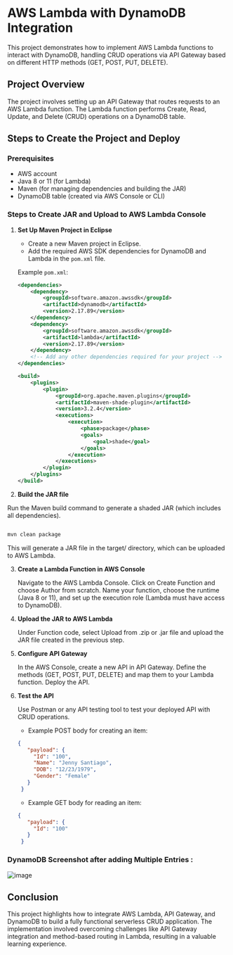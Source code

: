 # AWS Lambda with DynamoDB Integration

This project demonstrates how to implement AWS Lambda functions to interact with DynamoDB, handling CRUD operations via API Gateway based on different HTTP methods (GET, POST, PUT, DELETE).

## Project Overview

The project involves setting up an API Gateway that routes requests to an AWS Lambda function. The Lambda function performs Create, Read, Update, and Delete (CRUD) operations on a DynamoDB table.

## Steps to Create the Project and Deploy

### Prerequisites
- AWS account
- Java 8 or 11 (for Lambda)
- Maven (for managing dependencies and building the JAR)
- DynamoDB table (created via AWS Console or CLI)

### Steps to Create JAR and Upload to AWS Lambda Console

1. **Set Up Maven Project in Eclipse**
   - Create a new Maven project in Eclipse.
   - Add the required AWS SDK dependencies for DynamoDB and Lambda in the `pom.xml` file.
   
   Example `pom.xml`:
   ```xml
   <dependencies>
       <dependency>
           <groupId>software.amazon.awssdk</groupId>
           <artifactId>dynamodb</artifactId>
           <version>2.17.89</version>
       </dependency>
       <dependency>
           <groupId>software.amazon.awssdk</groupId>
           <artifactId>lambda</artifactId>
           <version>2.17.89</version>
       </dependency>
       <!-- Add any other dependencies required for your project -->
   </dependencies>
   
   <build>
       <plugins>
           <plugin>
               <groupId>org.apache.maven.plugins</groupId>
               <artifactId>maven-shade-plugin</artifactId>
               <version>3.2.4</version>
               <executions>
                   <execution>
                       <phase>package</phase>
                       <goals>
                           <goal>shade</goal>
                       </goals>
                   </execution>
               </executions>
           </plugin>
       </plugins>
   </build>
   ```

  2. **Build the JAR file**
  
  Run the Maven build command to generate a shaded JAR (which includes all dependencies).
  
  ```bash
  
  mvn clean package
  ```
  This will generate a JAR file in the target/ directory, which can be uploaded to AWS Lambda.

3. **Create a Lambda Function in AWS Console**

    Navigate to the AWS Lambda Console.
    Click on Create Function and choose Author from scratch.
    Name your function, choose the runtime (Java 8 or 11), and set up the execution role (Lambda must have access to DynamoDB).

4. **Upload the JAR to AWS Lambda**

    Under Function code, select Upload from .zip or .jar file and upload the JAR file created in the previous step.

5. **Configure API Gateway**


    In the AWS Console, create a new API in API Gateway.
    Define the methods (GET, POST, PUT, DELETE) and map them to your Lambda function.
    Deploy the API.

5. **Test the API**

    Use Postman or any API testing tool to test your deployed API with CRUD operations.
    - Example POST body for creating an item:

   ```json
   {
      "payload": {
        "Id": "100",
        "Name": "Jenny Santiago",
        "DOB": "12/23/1979",
        "Gender": "Female"
      }
    }
    ```

   - Example GET body for reading an item:

   ```json
   {
      "payload": {
        "Id": "100"
      }
    }
    ```

### DynamoDB Screenshot after adding Multiple Entries :

![image](https://github.com/user-attachments/assets/b87f38b3-054c-482f-8b6d-4f76ae32a264)


## Conclusion
This project highlights how to integrate AWS Lambda, API Gateway, and DynamoDB to build a fully functional serverless CRUD application. The implementation involved overcoming challenges like API Gateway integration and method-based routing in Lambda, resulting in a valuable learning experience.
